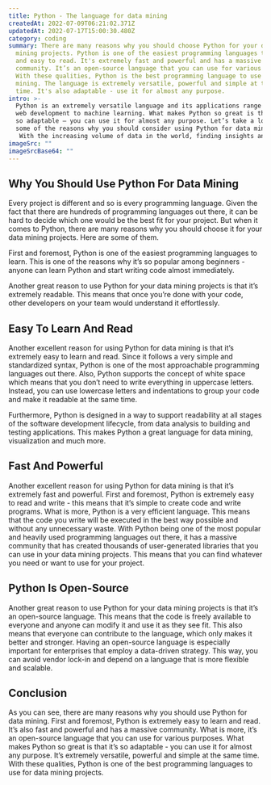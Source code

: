 ```yaml
---
title: Python - The language for data mining
createdAt: 2022-07-09T06:21:02.371Z
updatedAt: 2022-07-17T15:00:30.480Z
category: coding
summary: There are many reasons why you should choose Python for your data
  mining projects. Python is one of the easiest programming languages to learn
  and easy to read. It's extremely fast and powerful and has a massive
  community. It’s an open-source language that you can use for various purposes.
  With these qualities, Python is the best programming language to use for data
  mining. The language is extremely versatile, powerful and simple at the same
  time. It's also adaptable - use it for almost any purpose.
intro: >-
  Python is an extremely versatile language and its applications range from
  web development to machine learning. What makes Python so great is that it’s
  so adaptable – you can use it for almost any purpose. Let’s take a look at
  some of the reasons why you should consider using Python for data mining. 
   With the increasing volume of data in the world, finding insights and discovering new knowledge from data has become a challenge. But thanks to cutting edge technologies like Artificial Intelligence, Natural Language Processing and Machine Learning, this process has become much easier to handle with Python being one of the main tools used for such purposes.With this blog post, you will learn why Python is the best programming language for data mining tasks, how you can get started with it and see some usage examples as well as answers to frequently asked questions regarding this topic.
imageSrc: ""
imageSrcBase64: ""
---
```


## Why You Should Use Python For Data Mining

Every project is different and so is every programming language. Given the fact that there are hundreds of programming languages out there, it can be hard to decide which one would be the best fit for your project. But when it comes to Python, there are many reasons why you should choose it for your data mining projects. Here are some of them.

First and foremost, Python is one of the easiest programming languages to learn. This is one of the reasons why it’s so popular among beginners - anyone can learn Python and start writing code almost immediately.

Another great reason to use Python for your data mining projects is that it’s extremely readable. This means that once you’re done with your code, other developers on your team would understand it effortlessly.

## Easy To Learn And Read

Another excellent reason for using Python for data mining is that it’s extremely easy to learn and read. Since it follows a very simple and standardized syntax, Python is one of the most approachable programming languages out there. Also, Python supports the concept of white space which means that you don’t need to write everything in uppercase letters. Instead, you can use lowercase letters and indentations to group your code and make it readable at the same time.

Furthermore, Python is designed in a way to support readability at all stages of the software development lifecycle, from data analysis to building and testing applications. This makes Python a great language for data mining, visualization and much more.

## Fast And Powerful

Another excellent reason for using Python for data mining is that it’s extremely fast and powerful. First and foremost, Python is extremely easy to read and write - this means that it’s simple to create code and write programs. What is more, Python is a very efficient language. This means that the code you write will be executed in the best way possible and without any unnecessary waste.
With Python being one of the most popular and heavily used programming languages out there, it has a massive community that has created thousands of user-generated libraries that you can use in your data mining projects. This means that you can find whatever you need or want to use for your project.

## Python Is Open-Source

Another great reason to use Python for your data mining projects is that it’s an open-source language. This means that the code is freely available to everyone and anyone can modify it and use it as they see fit. This also means that everyone can contribute to the language, which only makes it better and stronger.
Having an open-source language is especially important for enterprises that employ a data-driven strategy. This way, you can avoid vendor lock-in and depend on a language that is more flexible and scalable.

## Conclusion

As you can see, there are many reasons why you should use Python for data mining. First and foremost, Python is extremely easy to learn and read. It’s also fast and powerful and has a massive community. What is more, it’s an open-source language that you can use for various purposes.
What makes Python so great is that it’s so adaptable - you can use it for almost any purpose. It’s extremely versatile, powerful and simple at the same time. With these qualities, Python is one of the best programming languages to use for data mining projects.
